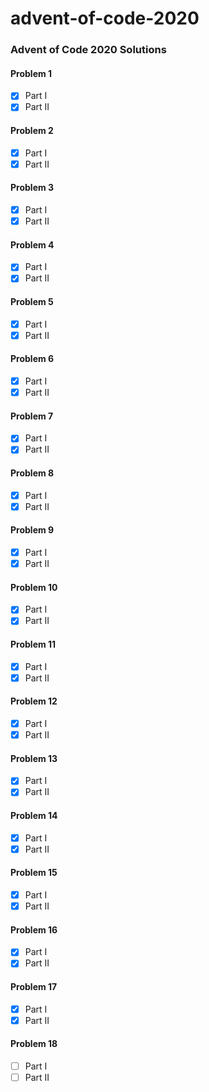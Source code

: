 # advent-of-code-2020

### Advent of Code 2020 Solutions


#### Problem 1
- [x] Part I
- [x] Part II

#### Problem 2
- [x] Part I
- [x] Part II

#### Problem 3
- [x] Part I
- [x] Part II

#### Problem 4
- [x] Part I
- [x] Part II

#### Problem 5
- [x] Part I
- [x] Part II

#### Problem 6
- [x] Part I
- [x] Part II

#### Problem 7
- [x] Part I
- [x] Part II

#### Problem 8
- [x] Part I
- [x] Part II

#### Problem 9
- [x] Part I
- [x] Part II

#### Problem 10
- [x] Part I
- [x] Part II

#### Problem 11
- [x] Part I
- [x] Part II

#### Problem 12
- [x] Part I
- [x] Part II

#### Problem 13
- [x] Part I
- [x] Part II

#### Problem 14
- [x] Part I
- [x] Part II

#### Problem 15
- [x] Part I
- [x] Part II

#### Problem 16
- [x] Part I
- [x] Part II

#### Problem 17
- [x] Part I
- [x] Part II

#### Problem 18
- [ ] Part I
- [ ] Part II
